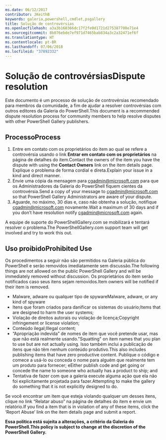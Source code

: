 ```yaml
---
ms.date: 06/12/2017
contributor: JKeithB
keywords: galeria,powershell,cmdlet,psgallery
title: Solução de controvérsias
ms.openlocfilehash: a3a3b160366dc17f2fe0d1721d275387700e71e4
ms.sourcegitcommit: 8b076ebde7ef971d7465bab834a3c2a32471ef6f
ms.translationtype: HT
ms.contentlocale: pt-BR
ms.lasthandoff: 07/06/2018
ms.locfileid: "37892332"
---
```

# <a name="dispute-resolution"></a><span data-ttu-id="44a42-103">Solução de controvérsias</span><span class="sxs-lookup"><span data-stu-id="44a42-103">Dispute resolution</span></span>

<span data-ttu-id="44a42-104">Este documento é um processo de solução de controvérsias recomendado para membros da comunidade, a fim de ajudar a resolver controvérsias com outros editores da Galeria do PowerShell.</span><span class="sxs-lookup"><span data-stu-id="44a42-104">This document is a recommended dispute resolution process for community members to help resolve disputes with other PowerShell Gallery publishers.</span></span>

## <a name="process"></a><span data-ttu-id="44a42-105">Processo</span><span class="sxs-lookup"><span data-stu-id="44a42-105">Process</span></span>

1. <span data-ttu-id="44a42-106">Entre em contato com os proprietários do item ao qual se refere a controvérsia usando o link **Entrar em contato com os proprietários** na página de detalhes do item.</span><span class="sxs-lookup"><span data-stu-id="44a42-106">Contact the owners of the item you have the dispute with using the **Contact Owners** link on the item details page.</span></span>
   <span data-ttu-id="44a42-107">Explique o problema de forma cordial e direta.</span><span class="sxs-lookup"><span data-stu-id="44a42-107">Explain your issue in a kind and direct manner.</span></span>
2. <span data-ttu-id="44a42-108">Envie uma cópia da mensagem para [cgadmin@microsoft.com](mailto:cgadmin@microsoft.com) para que os Administradores da Galeria do PowerShell fiquem cientes da controvérsia.</span><span class="sxs-lookup"><span data-stu-id="44a42-108">Send a copy of your message to [cgadmin@microsoft.com](mailto:cgadmin@microsoft.com) so that PowerShell Gallery Administrators are aware of your dispute.</span></span>
3. <span data-ttu-id="44a42-109">Aguarde, no máximo, 30 dias e, caso não obtenha a solução, notifique [cgadmin@microsoft.com](mailto:cgadmin@microsoft.com) novamente.</span><span class="sxs-lookup"><span data-stu-id="44a42-109">Wait a maximum of 30 days and if you don’t have resolution notify [cgadmin@microsoft.com](mailto:cgadmin@microsoft.com) again.</span></span>

<span data-ttu-id="44a42-110">A equipe de suporte do PowerShellGallery.com se mobilizará e tentará resolver o problema.</span><span class="sxs-lookup"><span data-stu-id="44a42-110">The PowerShellGallery.com support team will get involved and try to work this out.</span></span>

## <a name="prohibited-use"></a><span data-ttu-id="44a42-111">Uso proibido</span><span class="sxs-lookup"><span data-stu-id="44a42-111">Prohibited Use</span></span>

<span data-ttu-id="44a42-112">Os procedimentos a seguir não são permitidos na Galeria pública do PowerShell e serão removidos imediatamente sem discussão.</span><span class="sxs-lookup"><span data-stu-id="44a42-112">The following things are not allowed on the public PowerShell Gallery and will be immediately removed without discussion.</span></span>  <span data-ttu-id="44a42-113">Os proprietários do item serão notificados caso seus itens sejam removidos.</span><span class="sxs-lookup"><span data-stu-id="44a42-113">Item owners will be notified if their item is removed.</span></span>

- <span data-ttu-id="44a42-114">Malware, adware ou qualquer tipo de spyware</span><span class="sxs-lookup"><span data-stu-id="44a42-114">Malware, adware, or any kind of spyware</span></span>
- <span data-ttu-id="44a42-115">Itens que foram criados para danificar os sistemas do usuário;</span><span class="sxs-lookup"><span data-stu-id="44a42-115">Items that are designed to harm the user systems;</span></span>
- <span data-ttu-id="44a42-116">Violação de direitos autorais ou violação de licença;</span><span class="sxs-lookup"><span data-stu-id="44a42-116">Copyright infringement or license violation;</span></span>
- <span data-ttu-id="44a42-117">Conteúdo ilegal;</span><span class="sxs-lookup"><span data-stu-id="44a42-117">Illegal content;</span></span>
- <span data-ttu-id="44a42-118">“Apropriação indevida” de nomes de item que você pretende usar, mas que não está realmente usando.</span><span class="sxs-lookup"><span data-stu-id="44a42-118">"Squatting" on item names that you plan to use but are not actually using.</span></span> <span data-ttu-id="44a42-119">Isso também inclui a publicação de itens que não têm nenhum conteúdo produtivo.</span><span class="sxs-lookup"><span data-stu-id="44a42-119">This also includes publishing items that have zero productive content.</span></span>
  <span data-ttu-id="44a42-120">Publique o código e comece a usá-lo ou conceda o nome para alguém que realmente tem um produto para fornecer; e</span><span class="sxs-lookup"><span data-stu-id="44a42-120">Either publish code and get going or concede the name to someone who actually has a product to ship; and</span></span>
- <span data-ttu-id="44a42-121">Tentativa de fazer com que a galeria execute alguma ação que ela não foi explicitamente projetada para fazer.</span><span class="sxs-lookup"><span data-stu-id="44a42-121">Attempting to make the gallery do something that it is not explicitly designed to do.</span></span>

<span data-ttu-id="44a42-122">Se você encontrar um item que esteja violando qualquer um desses itens, clique no link “Relatar abuso” na página de detalhes do item e envie um relatório.</span><span class="sxs-lookup"><span data-stu-id="44a42-122">If you find a item that is in violation of any of these items, click the ‘Report Abuse’ link on the item details page and submit a report.</span></span>

<span data-ttu-id="44a42-123">**Essa política está sujeita a alterações, a critério da Galeria do PowerShell.**</span><span class="sxs-lookup"><span data-stu-id="44a42-123">**This policy is subject to change at the discretion of the PowerShell Gallery.**</span></span>
